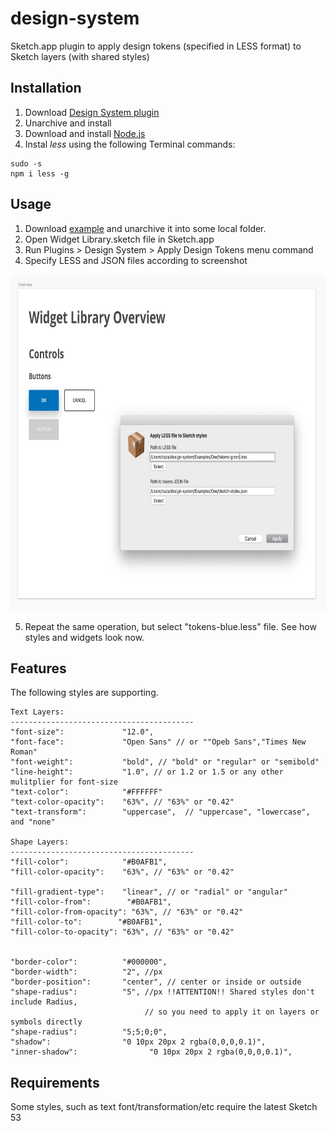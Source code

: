 # design-system
Sketch.app plugin to apply design tokens (specified in LESS format) to Sketch layers (with shared styles)

## Installation
1. Download [Design System plugin](https://github.com/MaxBazarov/design-system/raw/master/DesignSystem.sketchplugin.zip)
2. Unarchive and install
3. Download and install [Node.js](https://nodejs.org/en/download/)
4. Instal _less_ using the following Terminal commands:
```
sudo -s  
npm i less -g 
```

## Usage
1. Download [example](https://github.com/MaxBazarov/design-system/raw/master/Examples/One.zip) and unarchive it into some local folder.
2. Open Widget Library.sketch file in Sketch.app
3. Run Plugins > Design System > Apply Design Tokens menu command
4. Specify LESS and JSON  files according to screenshot

<img width="755" height="538" src="https://raw.githubusercontent.com/MaxBazarov/design-system/master/Examples/One/Illustration.png"/>

5. Repeat the same operation, but select "tokens-blue.less" file. See how styles and widgets look now.


## Features
The following styles are supporting.
```
Text Layers:
-----------------------------------------
"font-size":             "12.0",   
"font-face":             "Open Sans" // or ""Opeb Sans","Times New Roman"
"font-weight":           "bold", // "bold" or "regular" or "semibold"
"line-height":           "1.0", // or 1.2 or 1.5 or any other mulitplier for font-size
"text-color":            "#FFFFFF"
"text-color-opacity":    "63%", // "63%" or "0.42"
"text-transform":        "uppercase",  // "uppercase", "lowercase", and "none"

Shape Layers:
-----------------------------------------
"fill-color":            "#B0AFB1",
"fill-color-opacity":    "63%", // "63%" or "0.42"

"fill-gradient-type":    "linear", // or "radial" or "angular" 
"fill-color-from":        "#B0AFB1",
"fill-color-from-opacity": "63%", // "63%" or "0.42"
"fill-color-to":        "#B0AFB1",
"fill-color-to-opacity": "63%", // "63%" or "0.42"


"border-color":          "#000000",
"border-width":          "2", //px
"border-position":       "center", // center or inside or outside
"shape-radius":          "5", //px !!ATTENTION!! Shared styles don't include Radius, 
                              // so you need to apply it on layers or symbols directly
"shape-radius":          "5;5;0;0",
"shadow":                "0 10px 20px 2 rgba(0,0,0,0.1)",
"inner-shadow":                "0 10px 20px 2 rgba(0,0,0,0.1)",
```

## Requirements
Some styles, such as text font/transformation/etc require the latest Sketch 53
